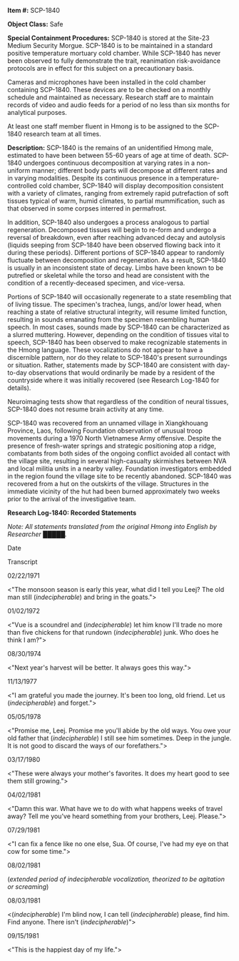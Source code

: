 **Item #:** SCP-1840

**Object Class:** Safe

**Special Containment Procedures:** SCP-1840 is stored at the Site-23 Medium Security Morgue. SCP-1840 is to be maintained in a standard positive temperature mortuary cold chamber. While SCP-1840 has never been observed to fully demonstrate the trait, reanimation risk-avoidance protocols are in effect for this subject on a precautionary basis.

Cameras and microphones have been installed in the cold chamber containing SCP-1840. These devices are to be checked on a monthly schedule and maintained as necessary. Research staff are to maintain records of video and audio feeds for a period of no less than six months for analytical purposes.

At least one staff member fluent in Hmong is to be assigned to the SCP-1840 research team at all times.

**Description:** SCP-1840 is the remains of an unidentified Hmong male, estimated to have been between 55-60 years of age at time of death. SCP-1840 undergoes continuous decomposition at varying rates in a non-uniform manner; different body parts will decompose at different rates and in varying modalities. Despite its continuous presence in a temperature-controlled cold chamber, SCP-1840 will display decomposition consistent with a variety of climates, ranging from extremely rapid putrefaction of soft tissues typical of warm, humid climates, to partial mummification, such as that observed in some corpses interred in permafrost.

In addition, SCP-1840 also undergoes a process analogous to partial regeneration. Decomposed tissues will begin to re-form and undergo a reversal of breakdown, even after reaching advanced decay and autolysis (liquids seeping from SCP-1840 have been observed flowing back into it during these periods). Different portions of SCP-1840 appear to randomly fluctuate between decomposition and regeneration. As a result, SCP-1840 is usually in an inconsistent state of decay. Limbs have been known to be putrefied or skeletal while the torso and head are consistent with the condition of a recently-deceased specimen, and vice-versa.

Portions of SCP-1840 will occasionally regenerate to a state resembling that of living tissue. The specimen's trachea, lungs, and/or lower head, when reaching a state of relative structural integrity, will resume limited function, resulting in sounds emanating from the specimen resembling human speech. In most cases, sounds made by SCP-1840 can be characterized as a slurred muttering. However, depending on the condition of tissues vital to speech, SCP-1840 has been observed to make recognizable statements in the Hmong language. These vocalizations do not appear to have a discernible pattern, nor do they relate to SCP-1840's present surroundings or situation. Rather, statements made by SCP-1840 are consistent with day-to-day observations that would ordinarily be made by a resident of the countryside where it was initially recovered (see Research Log-1840 for details).

Neuroimaging tests show that regardless of the condition of neural tissues, SCP-1840 does not resume brain activity at any time.

SCP-1840 was recovered from an unnamed village in Xiangkhouang Province, Laos, following Foundation observation of unusual troop movements during a 1970 North Vietnamese Army offensive. Despite the presence of fresh-water springs and strategic positioning atop a ridge, combatants from both sides of the ongoing conflict avoided all contact with the village site, resulting in several high-casualty skirmishes between NVA and local militia units in a nearby valley. Foundation investigators embedded in the region found the village site to be recently abandoned. SCP-1840 was recovered from a hut on the outskirts of the village. Structures in the immediate vicinity of the hut had been burned approximately two weeks prior to the arrival of the investigative team.

**Research Log-1840: Recorded Statements**

_Note: All statements translated from the original Hmong into English by Researcher █████._

Date

Transcript

02/22/1971

<"The monsoon season is early this year, what did I tell you Leej? The old man still (_indecipherable_) and bring in the goats.">

01/02/1972

<"Vue is a scoundrel and (_indecipherable_) let him know I'll trade no more than five chickens for that rundown (_indecipherable_) junk. Who does he think I am?">

08/30/1974

<"Next year's harvest will be better. It always goes this way.">

11/13/1977

<"I am grateful you made the journey. It's been too long, old friend. Let us (_indecipherable_) and forget.">

05/05/1978

<"Promise me, Leej. Promise me you'll abide by the old ways. You owe your old father that (_indecipherable_) I still see him sometimes. Deep in the jungle. It is not good to discard the ways of our forefathers.">

03/17/1980

<"These were always your mother's favorites. It does my heart good to see them still growing.">

04/02/1981

<"Damn this war. What have we to do with what happens weeks of travel away? Tell me you've heard something from your brothers, Leej. Please.">

07/29/1981

<"I can fix a fence like no one else, Sua. Of course, I've had my eye on that cow for some time.">

08/02/1981

(_extended period of indecipherable vocalization, theorized to be agitation or screaming_)

08/03/1981

<(_indecipherable_) I'm blind now, I can tell (_indecipherable_) please, find him. Find anyone. There isn't (_indecipherable_)">

09/15/1981

<"This is the happiest day of my life.">